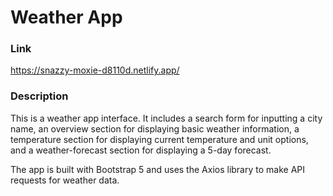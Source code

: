 # Weather App 

### Link

https://snazzy-moxie-d8110d.netlify.app/

### Description 


This is a weather app interface. It includes a search form for inputting a city name, an overview section for displaying basic weather information, a temperature section for displaying current temperature and unit options, and a weather-forecast section for displaying a 5-day forecast. 

The app is built with Bootstrap 5 and uses the Axios library to make API requests for weather data.
